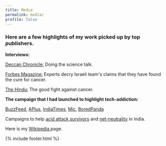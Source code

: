 ```yaml
---
title: Media
permalink: media/
profile: false
---
```


### Here are a few highlights of my work picked up by top publishers.

**Interviews:**

[Deccan Chronicle:](https://www.deccanchronicle.com/technology/in-other-news/081117/doing-the-science-talk.html) Doing the science talk.

[Forbes Magazine:](https://www.forbes.com/sites/robinseatonjefferson/2019/01/30/experts-decry-israeli-teams-claims-that-they-have-found-the-cure-for-cancer/) Experts decry Israeli team's claims that they have found the cure for cancer.

[The Hindu:](https://www.thehindu.com/sci-tech/health/2018-witnessed-significant-progress-in-the-diagnosis-of-various-types-of-cancer-and-important-breakthroughs-in-treatment/article26172591.ece) The good fight against cancer.

**The campaign that I had launched to highlight tech-addiction:**

[BuzzFeed](https://www.buzzfeed.com/declancashin/talkin-bout-my-generation), [APlus](http://aplus.com/a/Ajit-Johnson-This-Generation-Clever-Posters), [IndiaTimes](http://www.indiatimes.com/lifestyle/self/you-need-to-live-your-life-well-because-its-the-only-life-you-have-244463.html), [Mic](https://mic.com/articles/115034/these-posters-hilariously-sum-up-what-technology-is-doing-to-our-relationships), [BoredPanda](http://www.boredpanda.com/this-generation-satirical-posters-ajit-johnson/)

Campaigns to help [acid attack survivors](https://www.facebook.com/logical.indian/posts/705331469596575) and [net-neutrality](https://www.facebook.com/logical.indian/posts/701408043322251) in India.

Here is my [Wikipedia ](https://en.wikipedia.org/wiki/Ajit_Johnson)page.

{% include footer.html %}
